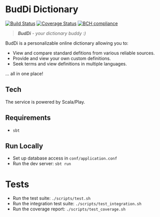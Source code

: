 # BudDi Dictionary

[![Build Status](https://travis-ci.org/ravoro/buddi-dictionary.svg?branch=master)](https://travis-ci.org/ravoro/buddi-dictionary)
[![Coverage Status](https://coveralls.io/repos/github/ravoro/buddi-dictionary/badge.svg?branch=master)](https://coveralls.io/github/ravoro/buddi-dictionary?branch=master)
[![BCH compliance](https://bettercodehub.com/edge/badge/ravoro/buddi-dictionary?branch=master)](https://bettercodehub.com/)


> ***BudDi** - your dictionary buddy :)*


BudDi is a personalizable online dictionary allowing you to:

- View and compare standard defitions from various reliable sources.
- Provide and view your own custom definitions.
- Seek terms and view definitions in multiple languages.

... all in one place!


## Tech
The service is powered by Scala/Play.


## Requirements
- `sbt`


## Run Locally
- Set up database access in `conf/application.conf`
- Run the dev server: `sbt run`


# Tests
- Run the test suite: `./scripts/test.sh`
- Run the integration test suite: `./scripts/test_integration.sh`
- Run the coverage report: `./scripts/test_coverage.sh`
